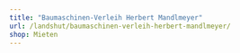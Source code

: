 ```yaml
---
title: "Baumaschinen-Verleih Herbert Mandlmeyer"
url: /landshut/baumaschinen-verleih-herbert-mandlmeyer/
shop: Mieten
---
```

